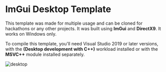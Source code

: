 # ImGui Desktop Template 
This template was made for multiple usage and can be cloned for hackathons or any other projects. It was built using __ImGui__ and __DirectX9__. It works on Windows only.

To compile this template, you'll need Visual Studio 2019 or later versions, with the __(Desktop development with C++)__ workload installed or with the __MSVC++__ module installed separately. 

![desktop](https://github.com/user-attachments/assets/1bce4b89-7051-4379-9e8e-e357f6ed4f9b)
